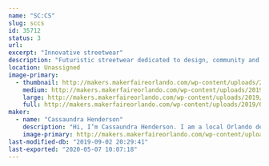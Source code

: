 ```yaml
---
name: "SC:CS"
slug: sccs
id: 35712
status: 3
url: 
excerpt: "Innovative streetwear"
description: "Futuristic streetwear dedicated to design, community and traditional principles. Distinctive patterns and explicit stitching which eliminates its mediocrity and dull fashion entry. High leveled fashion with contemporary attitude. A brand made for Stars. "
location: Unassigned
image-primary:
  - thumbnail: http://makers.makerfaireorlando.com/wp-content/uploads/2019/08/D8144DCB-4FE5-4592-B50C-7063BEA361EB-150x150.jpeg
    medium: http://makers.makerfaireorlando.com/wp-content/uploads/2019/08/D8144DCB-4FE5-4592-B50C-7063BEA361EB-300x300.jpeg
    large: http://makers.makerfaireorlando.com/wp-content/uploads/2019/08/D8144DCB-4FE5-4592-B50C-7063BEA361EB-1024x1024.jpeg
    full: http://makers.makerfaireorlando.com/wp-content/uploads/2019/08/D8144DCB-4FE5-4592-B50C-7063BEA361EB.jpeg
maker:
  - name: "Cassaundra Henderson"
    description: "Hi, I’m Cassaundra Henderson. I am a local Orlando design artist who creates unique streetwear designs on quality fabrics and canvases. My brand is founded on quality, creativity and innovation."
    image-primary: http://makers.makerfaireorlando.com/wp-content/uploads/2019/08/A24F7AF9-E350-4C11-AA32-DABB58325DFA-768x1024.jpeg
last-modified-db: "2019-09-02 20:29:41"
last-exported: "2020-05-07 10:07:18"
---
```

